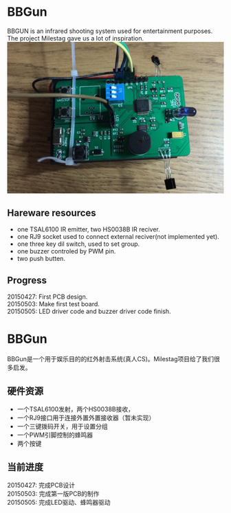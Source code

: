 BBGun
=============
BBGUN is an infrared shooting system used for entertainment purposes. The project Milestag gave us a lot of inspiration.
![image](https://raw.githubusercontent.com/lishen2/BBGun/master/pictures/IMG_2231.JPG)

Hareware resources
-------
* one TSAL6100 IR emitter, two HS0038B IR reciver.
* one RJ9 socket used to connect external reciver(not implemented yet).
* one three key dil switch, used to set group.
* one buzzer controled by PWM pin.
* two push butten.

Progress
--------
20150427: First PCB design.     
20150503: Make first test board.  
20150505: LED driver code and buzzer driver code finish.  

BBGun
=============
BBGun是一个用于娱乐目的的红外射击系统(真人CS)。Milestag项目给了我们很多启发。

硬件资源
-------
* 一个TSAL6100发射，两个HS0038B接收，
* 一个RJ9接口用于连接外置外置接收器（暂未实现）
* 一个三键拨码开关，用于设置分组
* 一个PWM引脚控制的蜂鸣器
* 两个按键

当前进度
--------
20150427: 完成PCB设计   
20150503: 完成第一版PCB的制作   
20150505: 完成LED驱动、蜂鸣器驱动  



